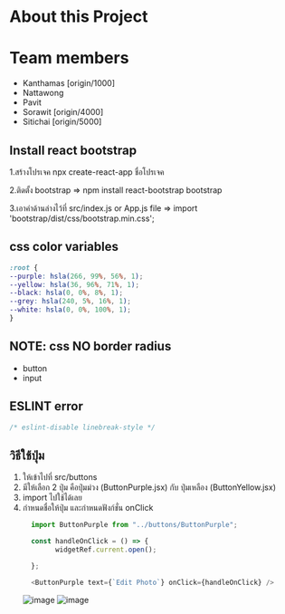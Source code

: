 # About this Project

# Team members

- Kanthamas [origin/1000]
- Nattawong
- Pavit
- Sorawit [origin/4000]
- Sitichai [origin/5000]

## Install react bootstrap
1.สร้างโปรเจค
npx create-react-app ชื่อโปรเจค

2.ติดตั้ง bootstrap =>
npm install react-bootstrap bootstrap

3.เอาคำด้านล่างไว้ที่ src/index.js or App.js file =>
import 'bootstrap/dist/css/bootstrap.min.css';

##  css color variables
```css
:root {
--purple: hsla(266, 99%, 56%, 1);
--yellow: hsla(36, 96%, 71%, 1);
--black: hsla(0, 0%, 8%, 1);
--grey: hsla(240, 5%, 16%, 1);
--white: hsla(0, 0%, 100%, 1);
}
```
## NOTE: css NO border radius 
- button
- input

## ESLINT error
```js
/* eslint-disable linebreak-style */
```
## วิธีใช้ปุ่ม 
1. ให้เข้าไปที่ src/buttons
2. มีให้เลือก 2 ปุ่ม คือปุ่มม่วง (ButtonPurple.jsx) กับ ปุ่มเหลือง (ButtonYellow.jsx)
3. import ไปใช้ได้เลย  
4. กำหนดชื่อให้ปุ่ม และกำหนดฟังก์ชั่น onClick 
    ```js
      import ButtonPurple from "../buttons/ButtonPurple";

      const handleOnClick = () => {
            widgetRef.current.open();

      };

      <ButtonPurple text={`Edit Photo`} onClick={handleOnClick} />

    ```
    ![image](https://user-images.githubusercontent.com/114124443/206630530-61a39b9d-857c-4ee2-8095-655a6759f17f.png)
    ![image](https://user-images.githubusercontent.com/114124443/206630635-ae7e5c9b-6f2d-4aa1-a05c-8104adce05a3.png)

